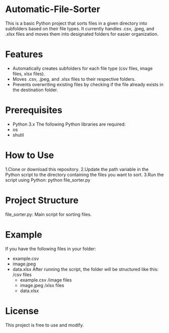 # Automatic-File-Sorter

This is a basic Python project that sorts files in a given directory into subfolders based on their file types. It currently handles .csv, .jpeg, and .xlsx files and moves them into designated folders for easier organization.

# Features

* Automatically creates subfolders for each file type (csv files, image files, xlsx files).
* Moves .csv, .jpeg, and .xlsx files to their respective folders.
* Prevents overwriting existing files by checking if the file already exists in the destination folder.

# Prerequisites

* Python 3.x
The following Python libraries are required:
 * os
 * shutil

# How to Use

1.Clone or download this repository.
2.Update the path variable in the Python script to the directory containing the files you want to sort.
3.Run the script using Python:
    python file_sorter.py

# Project Structure

file_sorter.py: Main script for sorting files.

# Example

If you have the following files in your folder:
 - example.csv
 - image.jpeg
 - data.xlsx
After running the script, the folder will be structured like this:
  /csv files
    - example.csv
/image files
    - image.jpeg
/xlsx files
    - data.xlsx

# License

This project is free to use and modify.








